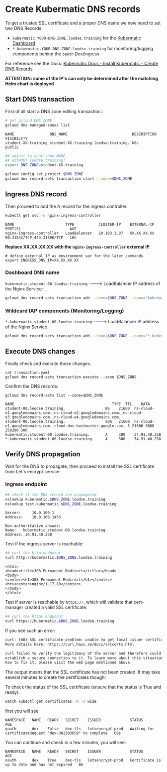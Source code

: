 # Create Kubermatic DNS records

To get a trusted SSL certificate and a proper DNS name we now need to set two DNS Records:
- `kubermatic.YOUR-DNS-ZONE.loodse.training` for the [Kubermatic Dashboard](https://github.com/kubermatic/dashboard) 
- `*.kubermatic.YOUR-DNS-ZONE.loodse.training` for monitoring/logging components behind the `oauth` Dex/ingress

For reference see the Docs: [Kubermatic Docs - Install Kubermatic - Create DNS Records](https://docs.kubermatic.com/kubermatic/master/installation/install_kubermatic/#create-dns-records)

**ATTENTION: some of the IP's can only be determined after the matching Helm chart is deployed**

## Start DNS transaction

First of all start a DNS zone editing transaction.:

```bash
# get gcloud DNS_ZONE
gcloud dns managed-zones list
```
```
NAME                DNS_NAME                             DESCRIPTION  VISIBILITY
student-XX-training student-XX-training.loodse.training. k8c          public
```
```bash
## adjust to your zone NAME 
## WITHOUT loodse.training!
export DNS_ZONE=student-XX-training

gcloud config set project $DNS_ZONE
gcloud dns record-sets transaction start --zone=$DNS_ZONE
```

## Ingress DNS record
Then proceed to add the A record for the ingress controller: 

```bash
kubectl get svc -n nginx-ingress-controller 
```
```
NAME                       TYPE           CLUSTER-IP    EXTERNAL-IP    PORT(S)                      AGE
nginx-ingress-controller   LoadBalancer   10.103.3.87   XX.XX.XX.XX   80:31542/TCP,443:31806/TCP   16h
```
**Replace  XX.XX.XX.XX with the `nginx-ingress-controller` external IP**:
```
# define external IP as environment var for the later commands
export INGRESS_DNS_IP=XX.XX.XX.XX
```

### Dashboard DNS name
`kubermatic.student-00.loodse.training`  ---->  LoadBalancer IP address of the Nginx Service:

```bash
gcloud dns record-sets transaction add --zone=$DNS_ZONE --name="kubermatic.$DNS_ZONE.loodse.training" --ttl 300 --type A $INGRESS_DNS_IP
```
### Wildcard IAP components (Monitoring/Logging)
`*.kubermatic.student-00.loodse.training`  ---->  LoadBalancer IP address of the Nginx Service

```bash
gcloud dns record-sets transaction add --zone=$DNS_ZONE --name="*.kubermatic.$DNS_ZONE.loodse.training" --ttl 300 --type A $INGRESS_DNS_IP
```

## Execute DNS changes

Finally check and execute those changes.
```                    
cat transaction.yaml
gcloud dns record-sets transaction execute --zone $DNS_ZONE
```

Confirm the DNS records:

```
gcloud dns record-sets list --zone=$DNS_ZONE
```
```
NAME                                            TYPE  TTL    DATA
student-00.loodse.training.                  NS    21600  ns-cloud-e1.googledomains.com.,ns-cloud-e2.googledomains.com.,ns-cloud-e3.googledomains.com.,ns-cloud-e4.googledomains.com.
student-00.loodse.training.                  SOA   21600  ns-cloud-e1.googledomains.com. cloud-dns-hostmaster.google.com. 5 21600 3600 259200 300
kubermatic.student-00.loodse.training.       A     300    34.91.40.238
*.kubermatic.student-00.loodse.training.     A     300    34.91.40.238
```

## Verify DNS propagation

Wait for the DNS to propagate, then proceed to install the SSL certificate from Let's encrypt service:

### Ingress endpoint
```bash
## check if the DNS record are propagated
nslookup kubermatic.$DNS_ZONE.loodse.training
nslookup test.kubermatic.$DNS_ZONE.loodse.training
```
```
Server:		10.0.100.1
Address:	10.0.100.1#53

Non-authoritative answer:
Name:	kubermatic.student-00.loodse.training
Address: 34.91.40.238
```
Test if the ingress server is reachable:
```bash
## curl the http endpoint
curl http://kubermatic.$DNS_ZONE.loodse.training
```

```
<html>
<head><title>308 Permanent Redirect</title></head>
<body>
<center><h1>308 Permanent Redirect</h1></center>
<hr><center>nginx/1.17.10</center>
</body>
</html>
```

Test if server is reachable by `https://`, which will validate that cert-manager created a valid SSL certificate:
```bash
## curl the https endpoint
curl https://kubermatic.$DNS_ZONE.loodse.training
```
If you see such an error:
```bash
curl: (60) SSL certificate problem: unable to get local issuer certificate
More details here: https://curl.haxx.se/docs/sslcerts.html

curl failed to verify the legitimacy of the server and therefore could not
establish a secure connection to it. To learn more about this situation and
how to fix it, please visit the web page mentioned above.
```
The output means that the SSL certificate has not been created. It may take several minutes to create the certificates though! 
 
To check the status of the SSL certificate (ensure that the status is True and ready):
```bash
watch kubectl get certificates -A -o wide
```
first you will see
```
NAMESPACE   NAME   READY   SECRET    ISSUER             STATUS                                                       AGE
oauth       dex    False   dex-tls   letsencrypt-prod   Waiting for CertificateRequest "dex-302303659" to complete   69s
```
You can continue and check in a few minutes, you will see:
```
NAMESPACE   NAME   READY   SECRET    ISSUER             STATUS                                          AGE
oauth       dex    True    dex-tls   letsencrypt-prod   Certificate is up to date and has not expired   8m
```
